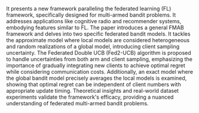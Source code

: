 It presents a new framework paralleling the federated learning (FL) framework,
specifically designed for multi-armed bandit problems. It addresses applications like cognitive radio and recommender
systems, embodying features similar to FL. The paper introduces a general FMAB framework and delves into two specific
federated bandit models. It tackles the approximate model where local models are considered heterogeneous and random
realizations of a global model, introducing client sampling uncertainty. The Federated Double UCB (Fed2-UCB) algorithm
is proposed to handle uncertainties from both arm and client sampling, emphasizing the importance of gradually
integrating new clients to achieve optimal regret while considering communication costs. Additionally, an exact model
where the global bandit model precisely averages the local models is examined, showing that optimal regret can be
independent of client numbers with appropriate update timing. Theoretical insights and real-world dataset experiments
validate the framework's efficacy, providing a nuanced understanding of federated multi-armed bandit problems.